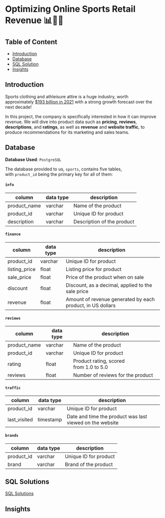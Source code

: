 # Optimizing Online Sports Retail Revenue 📊🏃‍♂️

## Table of Content

* [Introduction](#introduction)
* [Database](#database)
* [SQL Solution](#sql-solutions)
* [Insights](#insights)

## Introduction

Sports clothing and athleisure attire is a huge industry, worth approximately [$193 billion in 2021](https://www.statista.com/statistics/254489/total-revenue-of-the-global-sports-apparel-market/) with a strong growth forecast over the next decade!

In this project, the company is specifically interested in how it can improve revenue. We will dive into product data such as **pricing**, **reviews**, **descriptions**, and **ratings**, as well as **revenue** and **website traffic**, to produce recommendations for its marketing and sales teams.

## Database

**Database Used**: `PostgreSQL` 

The database provided to us, `sports`, contains five tables, with `product_id` being the primary key for all of them:

#### **`info`**

| column | data type | description |
| --- | --- | --- |
| product_name | varchar | Name of the product |
| product_id | varchar | Unique ID for product |
| description | varchar | Description of the product |

#### **`finance`**

| column | data type | description |
| --- | --- | --- |
| product_id | varchar | Unique ID for product |
| listing_price | float | Listing price for product |
| sale_price | float | Price of the product when on sale |
| discount | float | Discount, as a decimal, applied to the sale price |
| revenue | float | Amount of revenue generated by each product, in US dollars |

#### **`reviews`**

| column | data type | description |
| --- | --- | --- |
| product_name | varchar | Name of the product |
| product_id | varchar | Unique ID for product |
| rating | float | Product rating, scored from 1.0 to 5.0 |
| reviews | float | Number of reviews for the product |

#### **`traffic`**

| column | data type | description |
| --- | --- | --- |
| product_id | varchar | Unique ID for product |
| last_visited | timestamp | Date and time the product was last viewed on the website |

#### **`brands`**

| column | data type | description |
| --- | --- | --- |
| product_id | varchar | Unique ID for product |
| brand | varchar | Brand of the product |


## SQL Solutions 
[SQL Solutions](https://github.com/ritusantra/SQL-Projects/blob/main/Optimizing%20Online%20Sports%20Retail%20Revenue/Optimizing%20Online%20Sports%20Retail%20Revenue%20Analysis.sql)

## Insights

